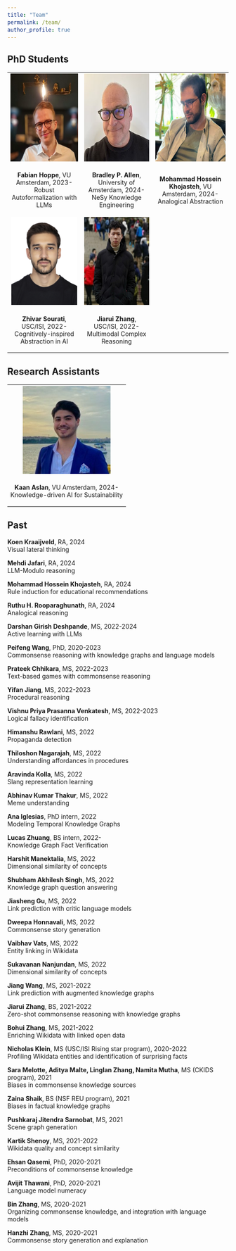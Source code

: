 ```yaml
---
title: "Team"
permalink: /team/
author_profile: true
---
```



## PhD Students

<table style="border-collapse: collapse; border: none; table-layout: fixed ; width: 100%;">
<tr style="border: none;">
<td style="text-align: center; border: none">
<img style="height:200px" src="../images/Fabian-Hoppe.jpeg">
</td>
  <td style="text-align: center; border: none">
        <img style="height:200px" src="../images/Brad.jpg">
  </td>
  <td style="text-align: center; border: none">
    <img style="height:200px" src="../images/Hossein.png">
</td>
</tr>
<tr style="border: none;">
  <td style="text-align: center; border: none">  
    <p><b>Fabian Hoppe</b>, VU Amsterdam, 2023-<br/>
    Robust Autoformalization with LLMs</p>
  </td>
  <td style="text-align: center; border: none">
    <p><b>Bradley P. Allen</b>, University of Amsterdam, 2024-<br/>
    NeSy Knowledge Engineering</p>
  </td>
  <td style="text-align: center; border: none">
    <p><b>Mohammad Hossein Khojasteh</b>, VU Amsterdam, 2024-<br/>
    Analogical Abstraction</p>
  </td>
  </tr>
  <tr style="border: none;">
  <td style="text-align: center; border: none">
        <img style="height:200px" src="../images/Zhivar-Sourati.jpeg">
  </td>
  <td style="text-align: center; border: none">
    <img style="height:200px" src="../images/Jiarui-Zhang.jpeg">
</td>
    <td></td>
</tr>
<tr style="border: none;">
  <td style="text-align: center; border: none">
    <p><b>Zhivar Sourati</b>, USC/ISI, 2022-<br/>
  Cognitively-inspired Abstraction in AI</p>
  </td>
  <td style="text-align: center; border: none">
    <p><b>Jiarui Zhang</b>, USC/ISI, 2022-<br/>
      Multimodal Complex Reasoning</p>
  </td>
  <td></td>
  </tr>
</table>

## Research Assistants

<table style="border-collapse: collapse; border: none; table-layout: fixed ; width: 100%;">
  <tr style="border: none;">
<td style="text-align: center; border: none">
<img style="height:200px" src="../images/Kaan.jpeg">
</td>

</tr>
<tr style="border: none;">
  <td style="text-align: center; border: none">  
    <p><b>Kaan Aslan</b>, VU Amsterdam, 2024-<br/>
    Knowledge-driven AI for Sustainability</p>
  </td>
  </tr>
</table>


## Past

**Koen Kraaijveld**, RA, 2024 \
Visual lateral thinking

**Mehdi Jafari**, RA, 2024 \
LLM-Modulo reasoning

**Mohammad Hossein Khojasteh**, RA, 2024 \
Rule induction for educational recommendations

**Ruthu H. Rooparaghunath**, RA, 2024 \
Analogical reasoning

**Darshan Girish Deshpande**, MS, 2022-2024 \
Active learning with LLMs

**Peifeng Wang**, PhD, 2020-2023 \
Commonsense reasoning with knowledge graphs and language models

**Prateek Chhikara**, MS, 2022-2023 \
Text-based games with commonsense reasoning

**Yifan Jiang**, MS, 2022-2023 \
Procedural reasoning

**Vishnu Priya Prasanna Venkatesh**, MS, 2022-2023 \
Logical fallacy identification

**Himanshu Rawlani**, MS, 2022 \
Propaganda detection

**Thiloshon Nagarajah**, MS, 2022 \
Understanding affordances in procedures

**Aravinda Kolla**, MS, 2022 \
Slang representation learning

**Abhinav Kumar Thakur**, MS, 2022 \
Meme understanding

**Ana Iglesias**, PhD intern, 2022 \
Modeling Temporal Knowledge Graphs

**Lucas Zhuang**, BS intern, 2022-\
Knowledge Graph Fact Verification

**Harshit Manektalia**, MS, 2022\
Dimensional similarity of concepts

**Shubham Akhilesh Singh**, MS, 2022\
Knowledge graph question answering

**Jiasheng Gu**, MS, 2022\
Link prediction with critic language models

**Dweepa Honnavali**, MS, 2022\
Commonsense story generation

**Vaibhav Vats**, MS, 2022\
Entity linking in Wikidata

**Sukavanan Nanjundan**, MS, 2022\
Dimensional similarity of concepts

**Jiang Wang**, MS, 2021-2022\
Link prediction with augmented knowledge graphs

**Jiarui Zhang**, BS, 2021-2022\
Zero-shot commonsense reasoning with knowledge graphs

**Bohui Zhang**, MS, 2021-2022\
Enriching Wikidata with linked open data

**Nicholas Klein**, MS (USC/ISI Rising star program), 2020-2022\
Profiling Wikidata entities and identification of surprising facts

**Sara Melotte, Aditya Malte, Linglan Zhang, Namita Mutha**, MS (CKIDS program), 2021\
Biases in commonsense knowledge sources

**Zaina Shaik**, BS (NSF REU program), 2021\
Biases in factual knowledge graphs

**Pushkaraj Jitendra Sarnobat**, MS, 2021\
Scene graph generation

**Kartik Shenoy**, MS, 2021-2022\
Wikidata quality and concept similarity

**Ehsan Qasemi**, PhD, 2020-2021\
Preconditions of commonsense knowledge

**Avijit Thawani**, PhD, 2020-2021\
Language model numeracy

**Bin Zhang**, MS, 2020-2021\
Organizing commonsense knowledge, and integration with language models

**Hanzhi Zhang**, MS, 2020-2021\
Commonsense story generation and explanation

